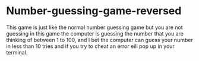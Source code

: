 # Number-guessing-game-reversed
This game is just like the normal number guessing game but you are not guessing in this game the computer is guessing the number that you are thinking of between 1 to 100, and I bet the computer can guess your number in less than 10 tries and if you try to cheat an error eill pop up in your terminal.
